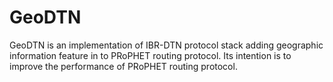 # GeoDTN
GeoDTN is an implementation of IBR-DTN protocol stack adding geographic information feature in to PRoPHET routing protocol.
Its intention is to improve the performance of PRoPHET routing protocol.

